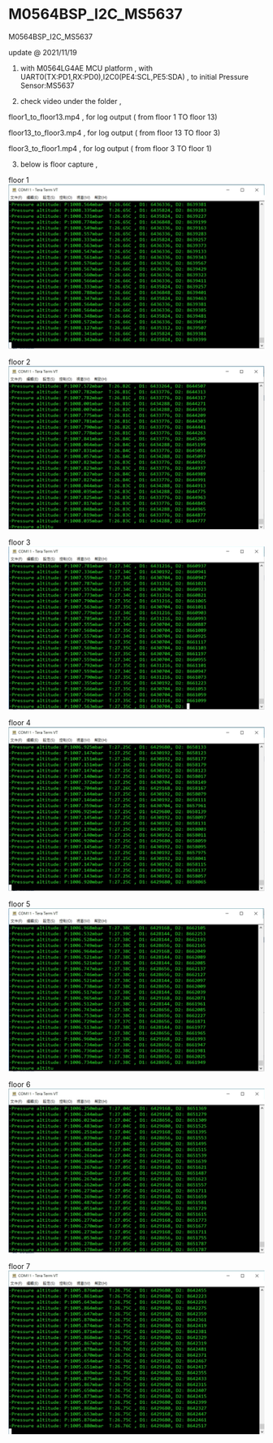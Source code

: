 # M0564BSP_I2C_MS5637
 M0564BSP_I2C_MS5637

update @ 2021/11/19

1. with M0564LG4AE MCU platform , with UART0(TX:PD1,RX:PD0),I2C0(PE4:SCL,PE5:SDA) , to initial Pressure Sensor:MS5637

2. check video under the folder ,

floor1_to_floor13.mp4 , for log output ( from floor 1 TO floor 13)

floor13_to_floor3.mp4 , for log output ( from floor 13 TO floor 3)

floor3_to_floor1.mp4 , for log output ( from floor 3 TO floor 1)


3. below is floor capture , 

floor 1
![image](https://github.com/released/M0564BSP_I2C_MS5637/blob/main/floor1.jpg)

floor 2
![image](https://github.com/released/M0564BSP_I2C_MS5637/blob/main/floor2.jpg)

floor 3
![image](https://github.com/released/M0564BSP_I2C_MS5637/blob/main/floor3.jpg)

floor 4
![image](https://github.com/released/M0564BSP_I2C_MS5637/blob/main/floor4.jpg)

floor 5
![image](https://github.com/released/M0564BSP_I2C_MS5637/blob/main/floor5.jpg)

floor 6
![image](https://github.com/released/M0564BSP_I2C_MS5637/blob/main/floor6.jpg)

floor 7
![image](https://github.com/released/M0564BSP_I2C_MS5637/blob/main/floor7.jpg)

